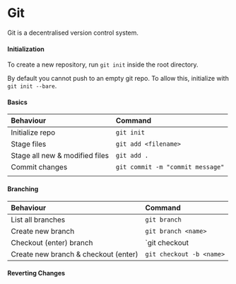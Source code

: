 # Git

Git is a decentralised version control system.

#### Initialization

To create a new repository, run `git init` inside the root directory.

By default you cannot push to an empty git repo. To allow this, initialize with `git init --bare`.

#### Basics

| Behaviour | Command |
| :--- | :--- |
| Initialize repo | `git init` |
| Stage files | `git add <filename>` |
| Stage all new & modified files | `git add .` |
| Commit changes | `git commit -m "commit message"` |
|  |  |

#### Branching

| Behaviour | Command |
| :--- | :--- |
| List all branches | `git branch` |
| Create new branch | `git branch <name>` |
| Checkout \(enter\) branch | `git checkout <name>|<hash>` |
| Create new branch & checkout \(enter\) | `git checkout -b <name>` |



#### Reverting Changes





